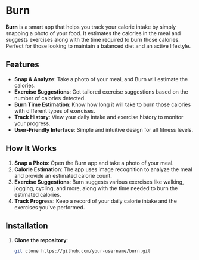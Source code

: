 # Burn

**Burn** is a smart app that helps you track your calorie intake by simply snapping a photo of your food. It estimates the calories in the meal and suggests exercises along with the time required to burn those calories. Perfect for those looking to maintain a balanced diet and an active lifestyle.

## Features

- **Snap & Analyze**: Take a photo of your meal, and Burn will estimate the calories.
- **Exercise Suggestions**: Get tailored exercise suggestions based on the number of calories detected.
- **Burn Time Estimation**: Know how long it will take to burn those calories with different types of exercises.
- **Track History**: View your daily intake and exercise history to monitor your progress.
- **User-Friendly Interface**: Simple and intuitive design for all fitness levels.

## How It Works

1. **Snap a Photo**: Open the Burn app and take a photo of your meal.
2. **Calorie Estimation**: The app uses image recognition to analyze the meal and provide an estimated calorie count.
3. **Exercise Suggestions**: Burn suggests various exercises like walking, jogging, cycling, and more, along with the time needed to burn the estimated calories.
4. **Track Progress**: Keep a record of your daily calorie intake and the exercises you've performed.

## Installation

1. **Clone the repository**:
   ```bash
   git clone https://github.com/your-username/burn.git
